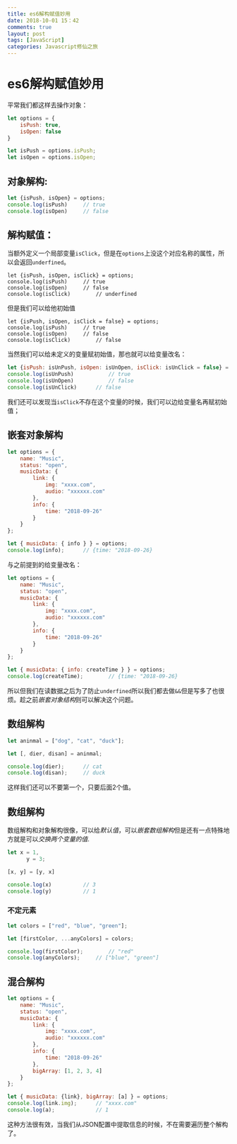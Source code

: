 ```yaml
---
title: es6解构赋值妙用
date: 2018-10-01 15：42
comments: true
layout: post
tags: [JavaScript]
categories: Javascript修仙之旅
---
```


# es6解构赋值妙用

平常我们都这样去操作对象：
```javascript
let options = {
	isPush: true,
	isOpen: false
}

let isPush = options.isPush;
let isOpen = options.isOpen;
```

## 对象解构:
```javascript
let {isPush, isOpen} = options;
console.log(isPush)		// true
console.log(isOpen)		// false
```

<!--more-->
## 解构赋值：

当额外定义一个局部变量`isClick`，但是在`options`上没这个对应名称的属性，所以会返回`underfined`。
```javscript
let {isPush, isOpen, isClick} = options;
console.log(isPush)		// true
console.log(isOpen)		// false
console.log(isClick)		// underfined
```

但是我们可以给他初始值

```javscript
let {isPush, isOpen, isClick = false} = options;
console.log(isPush)		// true
console.log(isOpen)		// false
console.log(isClick)		// false
```

当然我们可以给未定义的变量赋初始值，那也就可以给变量改名：

```javascript
let {isPush: isUnPush, isOpen: isUnOpen, isClick: isUnClick = false} = options;
console.log(isUnPush)			// true
console.log(isUnOpen)			// false
console.log(isUnClick)		// false
```

我们还可以发现当`isClick`不存在这个变量的时候，我们可以边给变量名再赋初始值；

## 嵌套对象解构

```javascript
let options = {
	name: "Music",
	status: "open",
	musicData: {
		link: {
			img: "xxxx.com",
			audio: "xxxxxx.com"
		},
		info: {
			time: "2018-09-26"
		}
	}
};

let { musicData: { info } } = options;
console.log(info);		// {time: "2018-09-26}
```

与之前提到的给变量改名：

```javascript
let options = {
	name: "Music",
	status: "open",
	musicData: {
		link: {
			img: "xxxx.com",
			audio: "xxxxxx.com"
		},
		info: {
			time: "2018-09-26"
		}
	}
};

let { musicData: { info: createTime } } = options;
console.log(createTime);		// {time: "2018-09-26}
```

所以但我们在读数据之后为了防止`underfined`所以我们都去做`&&`但是写多了也很烦。趁之前*嵌套对象结构*则可以解决这个问题。

## 数组解构
```javascript
let aninmal = ["dog", "cat", "duck"];

let [, dier, disan] = aninmal;

console.log(dier);		// cat
console.log(disan);		// duck
```
这样我们还可以不要第一个，只要后面2个值。

## 数组解构
数组解构和对象解构很像，可以给*默认值*，可以*嵌套数组解构*但是还有一点特殊地方就是可以*交换两个变量的值*.

```javascript
let x = 1,
	  y = 3;

[x, y] = [y, x]

console.log(x)			// 3
console.log(y)			// 1
```


### 不定元素
```javascript
let colors = ["red", "blue", "green"];

let [firstColor, ...anyColors] = colors;

console.log(firstColor);		// "red"
console.log(anyColors);		// ["blue", "green"]
```

## 混合解构

```javascript
let options = {
	name: "Music",
	status: "open",
	musicData: {
		link: {
			img: "xxxx.com",
			audio: "xxxxxx.com"
		},
		info: {
			time: "2018-09-26"
		},
		bigArray: [1, 2, 3, 4]
	}
};

let { musicData: {link}, bigArray: [a] } = options;
console.log(link.img);		// "xxxx.com"
console.log(a);				// 1
```

这种方法很有效，当我们从JSON配置中提取信息的时候，不在需要遍历整个解构了。